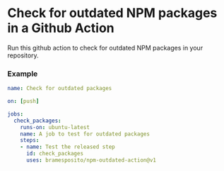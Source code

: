 # Check for outdated NPM packages in a Github Action 
Run this github action to check for outdated NPM packages in your repository. 

### Example

``` yml
name: Check for outdated packages

on: [push]

jobs:
  check_packages:
    runs-on: ubuntu-latest
    name: A job to test for outdated packages
    steps:
    - name: Test the released step
      id: check_packages
      uses: bramesposito/npm-outdated-action@v1
  
```
